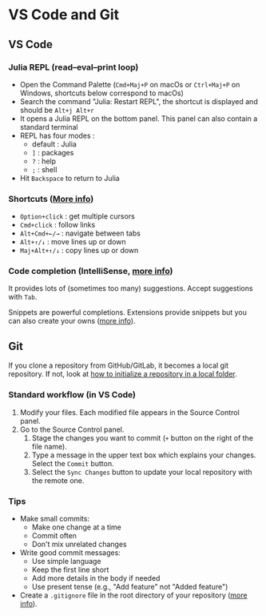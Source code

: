 # VS Code and Git

## VS Code

### Julia REPL (read–eval–print loop)

- Open the Command Palette (`Cmd+Maj+P` on macOs or `Ctrl+Maj+P` on Windows, shortcuts below correspond to macOs)
- Search the command "Julia: Restart REPL", the shortcut is displayed and should be `Alt+j Alt+r`
- It opens a Julia REPL on the bottom panel. This panel can also contain a standard terminal
- REPL has four modes :
  - default : Julia
  - `]` : packages
  - `?` : help
  - `;` : shell
- Hit `Backspace` to return to Julia

### Shortcuts ([More info](https://code.visualstudio.com/docs/getstarted/keybindings))

- `Option+click` : get multiple cursors
- `Cmd+click` : follow links
- `Alt+Cmd+←/→` : navigate between tabs
- `Alt+↑/↓` : move lines up or down
- `Maj+Alt+↑/↓` : copy lines up or down

### Code completion (IntelliSense, [more info](https://code.visualstudio.com/docs/editor/intellisense))

It provides lots of (sometimes too many) suggestions. Accept suggestions with `Tab`.

Snippets are powerful completions. Extensions provide snippets but you can also create your owns ([more info](https://code.visualstudio.com/docs/editor/userdefinedsnippets)).

## Git

If you clone a repository from GitHub/GitLab, it becomes a local git repository. If not, look at [how to initialize a repository in a local folder](https://code.visualstudio.com/docs/sourcecontrol/intro-to-git#_initialize-a-repository-in-a-local-folder).

### Standard workflow (in VS Code)

1. Modify your files. Each modified file appears in the Source Control panel.
2. Go to the Source Control panel.
    1. Stage the changes you want to commit (`+` button on the right of the file name).
    2. Type a message in the upper text box which explains your changes. Select the `Commit` button.
    3. Select the `Sync Changes` button to update your local repository with the remote one.

### Tips

- Make small commits:
  - Make one change at a time
  - Commit often
  - Don't mix unrelated changes
- Write good commit messages:
  - Use simple language
  - Keep the first line short
  - Add more details in the body if needed
  - Use present tense (e.g., "Add feature" not "Added feature")
- Create a `.gitignore` file in the root directory of your repository ([more info](https://github.com/github/gitignore)).
